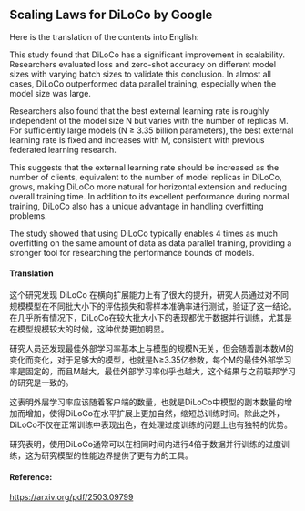 ## Scaling Laws for DiLoCo by Google

Here is the translation of the contents into English:

This study found that DiLoCo has a significant improvement in scalability. Researchers evaluated loss and zero-shot accuracy on different model sizes with varying batch sizes to validate this conclusion. In almost all cases, DiLoCo outperformed data parallel training, especially when the model size was large.

Researchers also found that the best external learning rate is roughly independent of the model size N but varies with the number of replicas M. For sufficiently large models (N ≥ 3.35 billion parameters), the best external learning rate is fixed and increases with M, consistent with previous federated learning research.

This suggests that the external learning rate should be increased as the number of clients, equivalent to the number of model replicas in DiLoCo, grows, making DiLoCo more natural for horizontal extension and reducing overall training time. In addition to its excellent performance during normal training, DiLoCo also has a unique advantage in handling overfitting problems.

The study showed that using DiLoCo typically enables 4 times as much overfitting on the same amount of data as data parallel training, providing a stronger tool for researching the performance bounds of models.

#### Translation 

这个研究发现 DiLoCo 在横向扩展能力上有了很大的提升，研究人员通过对不同规模模型在不同批大小下的评估损失和零样本准确率进行测试，验证了这一结论。在几乎所有情况下，DiLoCo在较大批大小下的表现都优于数据并行训练，尤其是在模型规模较大的时候，这种优势更加明显。

研究人员还发现最佳外部学习率基本上与模型的规模N无关，但会随着副本数M的变化而变化，对于足够大的模型，也就是N≥3.35亿参数，每个M的最佳外部学习率是固定的，而且M越大，最佳外部学习率似乎也越大，这个结果与之前联邦学习的研究是一致的。

这表明外层学习率应该随着客户端的数量，也就是DiLoCo中模型的副本数量的增加而增加，使得DiLoCo在水平扩展上更加自然，缩短总训练时间。除此之外，DiLoCo不仅在正常训练中表现出色，在处理过度训练的问题上也有独特的优势。

研究表明，使用DiLoCo通常可以在相同时间内进行4倍于数据并行训练的过度训练，这为研究模型的性能边界提供了更有力的工具。

#### Reference: 

https://arxiv.org/pdf/2503.09799